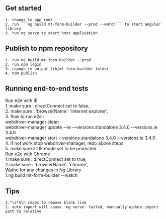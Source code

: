 ## Get started
    1. change to app root  
    2. run ```ng build mt-form-builder --prod --watch``` to start angular library  
    3. run ng serve to start host application  
## Publish to npm repository
    1. run ng build mt-form-builder --prod  
    2. run npm login  
    3. change to output-lib/mt-form-builder folder  
    4. npm publish  
## Running end-to-end tests
Run e2e with IE  
    1. make sure : directConnect set to false,  
    2. make sure : 'browserName': 'internet explorer',  
    3. flow to run e2e :  
        webdriver-manager clean  
        webdriver-manager update --ie --versions.standalone 3.4.0 --versions.ie 3.4.0  
        webdriver-manager start --versions.standalone 3.4.0 --versions.ie 3.4.0  
    4. if not work stop webdriver-manager, redo above steps  
    5. make sure all IE mode set to be protected  
Run e2e with Chrome  
    1.make sure : directConnect set to true,  
    2.make sure : 'browserName': 'chrome',  
Wathc for any changes in Ng Library  
    1.ng build mt-form-builder --watch  
## Tips
    1.^\s*$\n regex to remove blank line  
    2. auto import will cause 'ng serve' failed, mannually update import path to relative  
